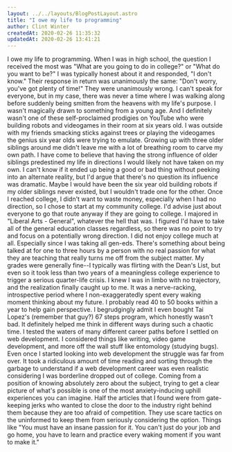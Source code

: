 ```yaml
---
layout: ../../layouts/BlogPostLayout.astro
title: "I owe my life to programming"
author: Clint Winter
createdAt: 2020-02-26 11:35:32
updatedAt: 2020-02-26 13:41:21
---
```


I owe my life to programming.
When I was in high school, the question I received the most was \"What are you going to do in college?\" or \"What do you want to be?\" I was typically honest about it and responded, \"I don't know.\" Their response in return was unanimously the same: \"Don't worry, you've got plenty of time!\" They were unanimously wrong.
I can't speak for everyone, but in my case, there was never a time where I was walking along before suddenly being smitten from the heavens with my life's purpose. I wasn't magically drawn to something from a young age. And I definitely wasn't one of these self-proclaimed prodigies on YouTube who were building robots and videogames in their room at six years old. I was outside with my friends smacking sticks against trees or playing the videogames the genius six year olds were trying to emulate.
Growing up with three older siblings around me didn't leave me with a lot of breathing room to carve my own path. I have come to believe that having the strong influence of older siblings predestined my life in directions I would likely not have taken on my own. I can't know if it ended up being a good or bad thing without peeking into an alternate reality, but I'd argue that there's no question its influence was dramatic. Maybe I would have been the six year old building robots if my older siblings never existed, but I wouldn't trade one for the other.
Once I reached college, I didn't want to waste money, especially when I had no direction, so I chose to start at my community college. I'd advise just about everyone to go that route anyway if they are going to college. I majored in \"Liberal Arts - General\", whatever the hell that was. I figured I'd have to take all of the general education classes regardless, so there was no point to try and focus on a potentially wrong direction. 
I did not enjoy college much at all. Especially since I was taking all gen-eds. There's something about being talked at for one to three hours by a person with no real passion for what they are teaching that really turns me off from the subject matter. My grades were generally fine--I typically was flirting with the Dean's List, but even so it took less than two years of a meaningless college experience to trigger a serious quarter-life crisis. I knew I was in limbo with no trajectory, and the realization finally caught up to me.
It was a nerve-racking, introspective period where I non-exaggeratedly spent every waking moment thinking about my future. I probably read 40 to 50 books within a year to help gain perspective. I begrudgingly admit I even bought Tai Lopez's (remember that guy?) 67 steps program, which honestly wasn't bad. It definitely helped me think in different ways during such a chaotic time. I tested the waters of many different career paths before I settled on web development. I considered things like writing, video game development, and more off the wall stuff like entomology (studying bugs).
Even once I started looking into web development the struggle was far from over. It took a ridiculous amount of time reading and sorting through the garbage to understand if a web development career was even realistic considering I was borderline dropped out of college. Coming from a position of knowing absolutely zero about the subject, trying to get a clear picture of what's possible is one of the most anxiety-inducing uphill experiences you can imagine. 
Half the articles that I found were from gate-keeping jerks who wanted to close the door to the industry right behind them because they are too afraid of competition. They use scare tactics on the uninformed to keep them from seriously considering the option. Things like \"You must have an insane passion for it. You can't just do your job and go home, you have to learn and practice every waking moment if you want to make it.\"
